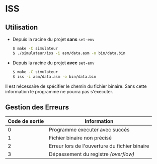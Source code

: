 # ISS

## Utilisation 

- Depuis la racine du projet __sans__ `set-env`
   ```bash
   $ make -C simulateur
   $ ./simulateur/iss -i asm/data.asm -o bin/data.bin
   ```

- Depuis la racine du projet __avec__ `set-env`
   ```bash
   $ make -C simulateur
   $ iss -i asm/data.asm -o bin/data.bin
   ```


Il est nécessaire de spécifier le chemin du fichier binaire. Sans cette information le programme ne pourra pas s'executer.

## Gestion des Erreurs

Code de sortie | Information 
---------------|------------
0              | Programme executer avec succés
1              | Fichier binaire non précisé
2              | Erreur lors de l'ouverture du fichier binaire
3              | Dépassement du registre _(overflow)_